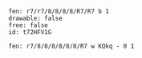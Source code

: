 



```chesser
fen: r7/r7/8/8/8/8/R7/R7 b 1
drawable: false
free: false
id: t72HFV1G
```


```chessStudy
fen: r7/8/8/8/8/8/8/R7 w KQkq - 0 1
```
